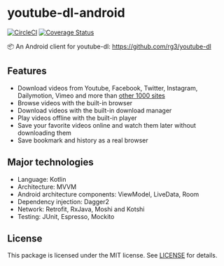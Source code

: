 # youtube-dl-android

[![CircleCI](https://circleci.com/gh/cuongpm/youtube-dl-android.svg?style=svg)](https://circleci.com/gh/cuongpm/youtube-dl-android) [![Coverage Status](https://coveralls.io/repos/github/cuongpm/youtube-dl-android/badge.svg?branch=master)](https://coveralls.io/github/cuongpm/youtube-dl-android?branch=master)

📦 An Android client for youtube-dl: https://github.com/rg3/youtube-dl

## Features

- Download videos from Youtube, Facebook, Twitter, Instagram, Dailymotion, Vimeo and more than [other 1000 sites](http://rg3.github.io/youtube-dl/supportedsites.html)
- Browse videos with the built-in browser
- Download videos with the built-in download manager
- Play videos offline with the built-in player
- Save your favorite videos online and watch them later without downloading them
- Save bookmark and history as a real browser

## Major technologies

- Language: Kotlin
- Architecture: MVVM
- Android architecture components: ViewModel, LiveData, Room
- Dependency injection: Dagger2
- Network: Retrofit, RxJava, Moshi and Kotshi
- Testing: JUnit, Espresso, Mockito

## License

This package is licensed under the MIT license. See [LICENSE](./LICENSE) for details.

